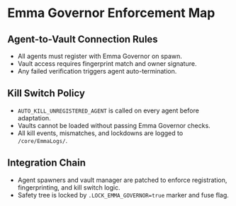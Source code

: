 # Emma Governor Enforcement Map

## Agent-to-Vault Connection Rules
- All agents must register with Emma Governor on spawn.
- Vault access requires fingerprint match and owner signature.
- Any failed verification triggers agent auto-termination.

## Kill Switch Policy
- `AUTO_KILL_UNREGISTERED_AGENT` is called on every agent before adaptation.
- Vaults cannot be loaded without passing Emma Governor checks.
- All kill events, mismatches, and lockdowns are logged to `/core/EmmaLogs/`.

## Integration Chain
- Agent spawners and vault manager are patched to enforce registration, fingerprinting, and kill switch logic.
- Safety tree is locked by `.LOCK_EMMA_GOVERNOR=true` marker and fuse flag.
